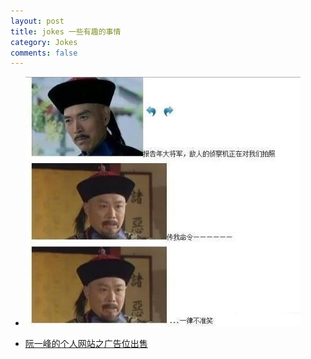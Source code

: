 ```yaml
---
layout: post
title: jokes 一些有趣的事情
category: Jokes
comments: false
---
```

- !["不准笑"](/images/jokePics/1026.jpg "一律不准笑")

- [阮一峰的个人网站之广告位出售](http://www.ruanyifeng.com/support.html)
